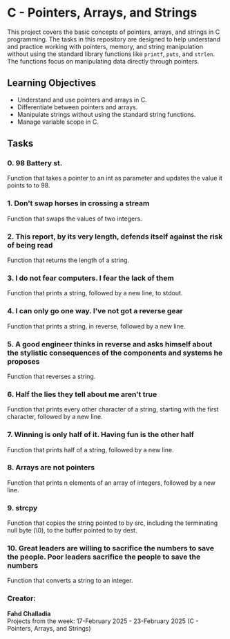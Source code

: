 # C - Pointers, Arrays, and Strings

This project covers the basic concepts of pointers, arrays, and strings in C programming. The tasks in this repository are designed to help understand and practice working with pointers, memory, and string manipulation without using the standard library functions like `printf`, `puts`, and `strlen`. The functions focus on manipulating data directly through pointers.

## Learning Objectives

- Understand and use pointers and arrays in C.
- Differentiate between pointers and arrays.
- Manipulate strings without using the standard string functions.
- Manage variable scope in C.

## Tasks

### 0. 98 Battery st.
Function that takes a pointer to an int as parameter and updates the value it points to to 98.

### 1. Don't swap horses in crossing a stream
Function that swaps the values of two integers.

### 2. This report, by its very length, defends itself against the risk of being read
Function that returns the length of a string.

### 3. I do not fear computers. I fear the lack of them
Function that prints a string, followed by a new line, to stdout.

### 4. I can only go one way. I've not got a reverse gear
Function that prints a string, in reverse, followed by a new line.

### 5. A good engineer thinks in reverse and asks himself about the stylistic consequences of the components and systems he proposes
Function that reverses a string.

### 6. Half the lies they tell about me aren't true
Function that prints every other character of a string, starting with the first character, followed by a new line.

### 7. Winning is only half of it. Having fun is the other half
Function that prints half of a string, followed by a new line.

### 8. Arrays are not pointers
Function that prints n elements of an array of integers, followed by a new line.

### 9. strcpy
Function that copies the string pointed to by src, including the terminating null byte (\0), to the buffer pointed to by dest.

### 10. Great leaders are willing to sacrifice the numbers to save the people. Poor leaders sacrifice the people to save the numbers
Function that converts a string to an integer.

### Creator:

**Fahd Challadia**  
Projects from the week: 17-February 2025 - 23-February 2025 (C - Pointers, Arrays, and Strings)